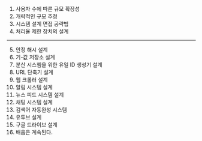 01. 사용자 수에 따른 규모 확장성
02. 개략적인 규모 추정
03. 시스템 설계 면접 공략법
04. 처리율 제한 장치의 설계
---
05. 안정 해시 설계
06. 기-값 저장소 설계
07. 분산 시스쳄을 위한 유일 ID 생성기 설계
08. URL 단축기 설계
09. 웹 크롤러 설계
10. 알림 시스템 설계
11. 뉴스 피드 시스템 설계
12. 채팅 시스템 설계
13. 검색어 자동완성 시스템
14. 유투브 설계
15. 구글 드라이브 설계
16. 배움은 계속된다.
